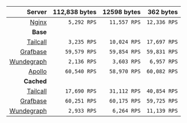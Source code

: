 | Server | 112,838 bytes | 12598 bytes | 362 bytes |
| ---: | ---: | ---: | ---: |
| [Nginx](https://nginx.org/en/) | `5,292 RPS` | `11,557 RPS` | `12,336 RPS` |
| **Base** | | | |
| [Tailcall](https://github.com/tailcallhq/tailcall) | `3,235 RPS` | `10,024 RPS` | `17,697 RPS` |
| [Grafbase](https://github.com/grafbase/grafbase) | `59,579 RPS` | `59,854 RPS` | `59,831 RPS` |
| [Wundegraph](https://github.com/wundergraph/cosmo) | `2,136 RPS` | `3,603 RPS` | `6,957 RPS` |
| [Apollo](https://github.com/apollographql/router) | `60,540 RPS` | `58,970 RPS` | `60,082 RPS` |
| **Cached** | | | |
| [Tailcall](https://github.com/tailcallhq/tailcall) | `17,690 RPS` | `31,112 RPS` | `40,854 RPS` |
| [Grafbase](https://github.com/grafbase/grafbase) | `60,251 RPS` | `60,175 RPS` | `59,725 RPS` |
| [Wundegraph](https://github.com/wundergraph/cosmo) | `2,933 RPS` | `6,264 RPS` | `11,139 RPS` |

